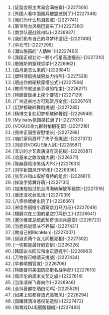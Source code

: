 
1. [证监会原主席易会满被查]-[2227506]
1. [外国人看中国阅兵被震撼到了]-[2227348]
1. [我们为什么热泪盈眶]-[2227741]
1. [第16号台风塔巴要来了]-[2227360]
1. [南京队迎战徐州队]-[2226937]
1. [我们也有自己的寻梦环游记]-[2227410]
1. [中元节]-[2227295]
1. [潮汕施孤的“人情味”]-[2227463]
1. [我国正规划对一颗小行星高速撞击]-[2227310]
1. [詹姆斯的篮球哲学]-[2226962]
1. [血月是怎么来的]-[2226841]
1. [塑料情侣挑战男友力拍照]-[2227528]
1. [晒出你的硬核穿搭公式]-[2227568]
1. [教师节就送亲手做的花束]-[2226271]
1. [特朗普饭桌上挨个要钱]-[2227129]
1. [广州这些地方可观赏月全食]-[2226761]
1. [幻梦都破碎舞蹈挑战]-[2227285]
1. [杨博文复刻幻梦都破碎舞蹈]-[2226948]
1. [My baby氛围感拉满了]-[2227031]
1. [VOGUE金九群封拍摄花絮]-[2227216]
1. [苑举正隔空安慰馆长]-[2227268]
1. [咱们家风扇坏了夹子音挑战]-[2227373]
1. [刘亦菲VOGUE单人封]-[2226587]
1. [军训的才艺表演没有天花板]-[2226387]
1. [哈基米之歌改编大赛]-[2226371]
1. [陈赫鹿晗冷笑话大PK]-[2227633]
1. [刘宇新国风EP听雨]-[2226936]
1. [张艺兴和山取好奇特的组合]-[2226811]
1. [梓渝手势舞好萌]-[2227135]
1. [加澳舰艇过航台湾海峡解放军跟踪]-[2227516]
1. [谁还没吃丝瓜汤]-[2227039]
1. [八零徐姥姥出院了]-[2226661]
1. [宋佳佟丽娅小酒窝跳刀马刀马]-[2227049]
1. [檀健次在三国的星空打两份工]-[2226641]
1. [塞尔维亚总统武契奇谈阅兵感受]-[2226723]
1. [当老妈说坚决不养猫]-[2227421]
1. [做自己的RichMan]-[2227007]
1. [邱淑贞两个女儿同框亮相]-[2227302]
1. [一切都是最好的安排]-[2226326]
1. [韩国议长回应和金正恩握手]-[2226963]
1. [万物皆可唱晴天挑战]-[2227434]
1. [早春晴朗官宣]-[2226706]
1. [特朗普将美国防部更名战争部]-[2227610]
1. [周杰伦的周末文艺之旅]-[2227614]
1. [当张凌赫飞奔向你]-[2226946]
1. [全抖音都在晒白切鸡]-[2225529]
1. [如果上班都穿流光高智风]-[2226294]
1. [田曦薇清冷感校花造型]-[2227472]
1. [鸳鸯戏DJ闺蜜版翻唱]-[2227483]